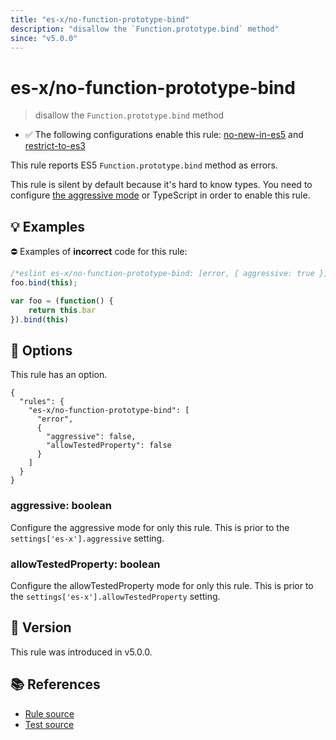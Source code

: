 ```yaml
---
title: "es-x/no-function-prototype-bind"
description: "disallow the `Function.prototype.bind` method"
since: "v5.0.0"
---
```


# es-x/no-function-prototype-bind
> disallow the `Function.prototype.bind` method

- ✅ The following configurations enable this rule: [no-new-in-es5] and [restrict-to-es3]

This rule reports ES5 `Function.prototype.bind` method as errors.

This rule is silent by default because it's hard to know types. You need to configure [the aggressive mode](https://github.com/eslint-community/eslint-plugin-es-x/tree/master/docs/#the-aggressive-mode) or TypeScript in order to enable this rule.

## 💡 Examples

⛔ Examples of **incorrect** code for this rule:

<eslint-playground type="bad">

```js
/*eslint es-x/no-function-prototype-bind: [error, { aggressive: true }] */
foo.bind(this);

var foo = (function() {
    return this.bar
}).bind(this)
```

</eslint-playground>

## 🔧 Options

This rule has an option.

```jsonc
{
  "rules": {
    "es-x/no-function-prototype-bind": [
      "error",
      {
        "aggressive": false,
        "allowTestedProperty": false
      }
    ]
  }
}
```

### aggressive: boolean

Configure the aggressive mode for only this rule.
This is prior to the `settings['es-x'].aggressive` setting.

### allowTestedProperty: boolean

Configure the allowTestedProperty mode for only this rule.
This is prior to the `settings['es-x'].allowTestedProperty` setting.

## 🚀 Version

This rule was introduced in v5.0.0.

## 📚 References

- [Rule source](https://github.com/eslint-community/eslint-plugin-es-x/blob/master/lib/rules/no-function-prototype-bind.js)
- [Test source](https://github.com/eslint-community/eslint-plugin-es-x/blob/master/tests/lib/rules/no-function-prototype-bind.js)

[no-new-in-es5]: ../configs/index.md#no-new-in-es5
[restrict-to-es3]: ../configs/index.md#restrict-to-es3
